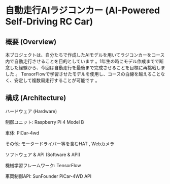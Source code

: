 # 自動走行AIラジコンカー (AI-Powered Self-Driving RC Car)

## 概要 (Overview)
本プロジェクトは、自分たちで作成したAIモデルを用いてラジコンカーをコース内で自動走行させることを目的としています 。1年生の時にモデル作成までで断念した経験から、今回は自動走行を最後まで完成させることを目標に再挑戦しました 。
TensorFlowで学習させたモデルを使用し、コースの白線を越えることなく、安定して複数周走行することが可能です 。

## 構成 (Architecture)
ハードウェア (Hardware)

制御ユニット: Raspberry Pi 4 Model B 


車体: PiCar-4wd 


その他: モータードライバー等を含むHAT , Webカメラ 


ソフトウェア & API (Software & API)

機械学習フレームワーク: TensorFlow 


車両制御API: SunFounder PiCar-4WD API
